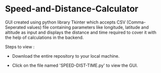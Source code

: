 # Speed-and-Distance-Calculator
GUI created using python library Tkinter which accepts CSV (Comma- Seperated values) file containing parameters like longitude, latitude and altitude as input and displays the distance and time required to cover it with the help of calculations in the backend.

Steps to view : 

* Download the entire repository to your local machine.

* Click on the file named 'SPEED-DIST-TIME.py' to view the GUI. 
